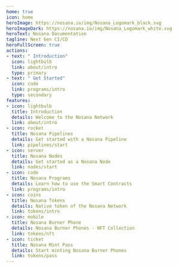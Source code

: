 ```yaml
---
home: true
icon: home
heroImage: https://nosana.io/img/Nosana_Logomark_black.svg
heroImageDark: https://nosana.io/img/Nosana_Logomark_white.svg
heroText: Nosana Documentation
tagline: Next Gen CI/CD
heroFullScreen: true
actions:
- text: " Introduction"
  icon: lightbulb
  link: about/intro
  type: primary
- text: " Get Started"
  icon: code
  link: programs/intro
  type: secondary
features:
- icon: lightbulb
  title: Introduction
  details: Welcome to the Nosana Network
  link: about/intro
- icon: rocket
  title: Nosana Pipelines
  details: Get started with a Nosana Pipeline
  link: pipelines/start
- icon: server
  title: Nosana Nodes
  details: Get started as a Nosana Node
  link: nodes/start
- icon: code
  title: Nosana Programs
  details: Learn how to use the Smart Contracts
  link: programs/intro
- icon: coins
  title: Nosana Tokens
  details: Native token of the Nosana Network
  link: tokens/intro
- icon: mobile
  title: Nosana Burner Phone
  details: Nosana Burner Phones - NFT Collection
  link: tokens/nft
- icon: ticket
  title: Nosana Mint Pass
  details: Start minting Nosana Burner Phones
  link: tokens/pass
---
```

